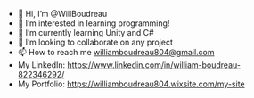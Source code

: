 - 👋 Hi, I’m @WillBoudreau
- 👀 I’m interested in learning programming!
- 🌱 I’m currently learning Unity and C#
- 💞️ I’m looking to collaborate on any project
- 📫 How to reach me williamboudreau804@gmail.com
-    My LinkedIn: https://www.linkedin.com/in/william-boudreau-822346292/
-    My Portfolio: https://williamboudreau804.wixsite.com/my-site 

<!---
WillBoudreau/WillBoudreau is a ✨ special ✨ repository because its `README.md` (this file) appears on your GitHub profile.
You can click the Preview link to take a look at your changes.
--->
